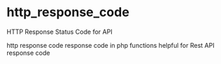 # http_response_code
HTTP Response Status Code for API

http response code
response code in php functions
helpful for Rest API response code
